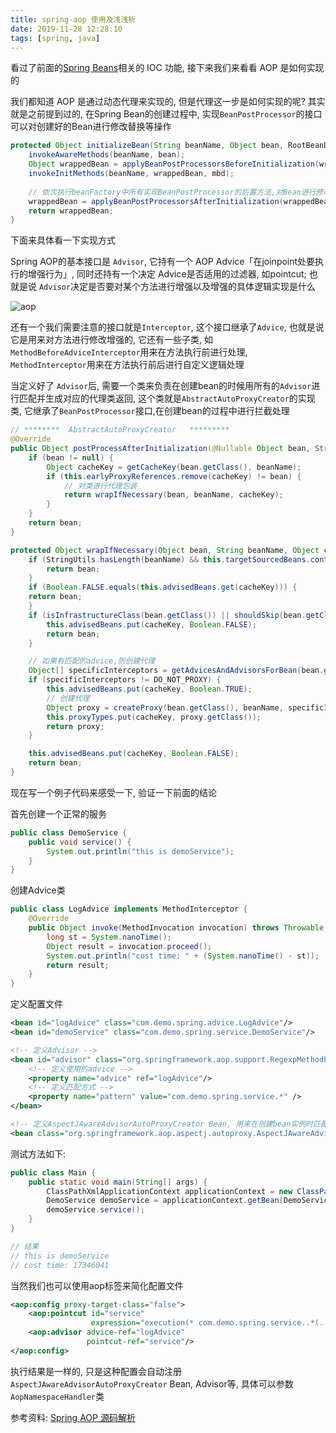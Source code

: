 ```yaml
---
title: spring-aop 使用及浅浅析
date: 2019-11-28 12:28:10
tags: [spring, java]
---
```




看过了前面的[Spring Beans](tags/spring/)相关的 IOC 功能, 接下来我们来看看 AOP 是如何实现的

我们都知道 AOP 是通过动态代理来实现的, 但是代理这一步是如何实现的呢? 其实就是之前提到过的, 在Spring Bean的创建过程中, 实现`BeanPostProcessor`的接口可以对创建好的Bean进行修改替换等操作

```java
protected Object initializeBean(String beanName, Object bean, RootBeanDefinition mbd) {
    invokeAwareMethods(beanName, bean);
    Object wrappedBean = applyBeanPostProcessorsBeforeInitialization(wrappedBean, beanName);
    invokeInitMethods(beanName, wrappedBean, mbd);
  
    // 依次执行beanFactory中所有实现BeanPostProcessor的后置方法,对Bean进行修改(*AOP创建返回代理处*)
    wrappedBean = applyBeanPostProcessorsAfterInitialization(wrappedBean, beanName);
    return wrappedBean;
}
```

<!-- more -->

下面来具体看一下实现方式

Spring AOP的基本接口是 `Advisor`, 它持有一个 AOP Advice「在joinpoint处要执行的增强行为」, 同时还持有一个决定 Advice是否适用的过滤器, 如pointcut;  也就是说 `Advisor`决定是否要对某个方法进行增强以及增强的具体逻辑实现是什么

![aop](/images/aop.jpg)

还有一个我们需要注意的接口就是`Interceptor`, 这个接口继承了`Advice`, 也就是说它是用来对方法进行修改增强的, 它还有一些子类, 如`MethodBeforeAdviceInterceptor`用来在方法执行前进行处理, `MethodInterceptor`用来在方法执行前后进行自定义逻辑处理



当定义好了 `Advisor`后, 需要一个类来负责在创建bean的时候用所有的`Advisor`进行匹配并生成对应的代理类返回, 这个类就是`AbstractAutoProxyCreator`的实现类, 它继承了`BeanPostProcessor`接口,在创建bean的过程中进行拦截处理

```java
// ********  AbstractAutoProxyCreator   *********
@Override
public Object postProcessAfterInitialization(@Nullable Object bean, String beanName) {
    if (bean != null) {
        Object cacheKey = getCacheKey(bean.getClass(), beanName);
        if (this.earlyProxyReferences.remove(cacheKey) != bean) {
            // 对类进行代理包装
            return wrapIfNecessary(bean, beanName, cacheKey);
        }
    }
    return bean;
}

protected Object wrapIfNecessary(Object bean, String beanName, Object cacheKey) {
    if (StringUtils.hasLength(beanName) && this.targetSourcedBeans.contains(beanName)) {
        return bean;
    }
    if (Boolean.FALSE.equals(this.advisedBeans.get(cacheKey))) {
    return bean;
    }
    if (isInfrastructureClass(bean.getClass()) || shouldSkip(bean.getClass(), beanName)) {
        this.advisedBeans.put(cacheKey, Boolean.FALSE);
        return bean;
    }

    // 如果有匹配的advice,则创建代理
    Object[] specificInterceptors = getAdvicesAndAdvisorsForBean(bean.getClass(), beanName, null);
    if (specificInterceptors != DO_NOT_PROXY) {
        this.advisedBeans.put(cacheKey, Boolean.TRUE);
        // 创建代理
        Object proxy = createProxy(bean.getClass(), beanName, specificInterceptors, new SingletonTargetSource(bean));
        this.proxyTypes.put(cacheKey, proxy.getClass());
        return proxy;
    }

    this.advisedBeans.put(cacheKey, Boolean.FALSE);
    return bean;
}
```



现在写一个例子代码来感受一下, 验证一下前面的结论

首先创建一个正常的服务

```java
public class DemoService {
    public void service() {
        System.out.println("this is demoService");
    }
}
```

创建Advice类

```java
public class LogAdvice implements MethodInterceptor {
    @Override
    public Object invoke(MethodInvocation invocation) throws Throwable {
        long st = System.nanoTime();
        Object result = invocation.proceed();
        System.out.println("cost time: " + (System.nanoTime() - st));
        return result;
    }
}
```

定义配置文件

```xml
<bean id="logAdvice" class="com.demo.spring.advice.LogAdvice"/>
<bean id="demoService" class="com.demo.spring.service.DemoService"/>

<!-- 定义Advisor -->
<bean id="advisor" class="org.springframework.aop.support.RegexpMethodPointcutAdvisor">
    <!-- 定义使用的advice -->
    <property name="advice" ref="logAdvice"/>
    <!-- 定义匹配方式 -->
    <property name="pattern" value="com.demo.spring.service.*" />
</bean>

<!-- 定义AspectJAwareAdvisorAutoProxyCreator Bean, 用来在创建bean实例时匹配生成代理类 -->
<bean class="org.springframework.aop.aspectj.autoproxy.AspectJAwareAdvisorAutoProxyCreator"/>
```

测试方法如下:

```java
public class Main {
    public static void main(String[] args) {
        ClassPathXmlApplicationContext applicationContext = new ClassPathXmlApplicationContext("spring.xml");
        DemoService demoService = applicationContext.getBean(DemoService.class);
        demoService.service();
    }
}

// 结果
// this is demoService
// cost time: 17346041
```



当然我们也可以使用aop标签来简化配置文件

```xml
<aop:config proxy-target-class="false">
    <aop:pointcut id="service"
                  expression="execution(* com.demo.spring.service..*(..)))"/>
    <aop:advisor advice-ref="logAdvice"
                 pointcut-ref="service"/>
</aop:config>
```

执行结果是一样的, 只是这种配置会自动注册`AspectJAwareAdvisorAutoProxyCreator` Bean, Advisor等, 具体可以参数 `AopNamespaceHandler`类



参考资料: [Spring AOP 源码解析](https://www.javadoop.com/post/spring-aop-source)



